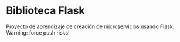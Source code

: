 # Biblioteca Flask

Proyecto de aprendizaje de creación de microservicios usando Flask. Warning: force push risks!
